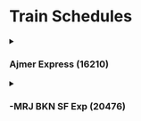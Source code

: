 <h1>Train Schedules</h1>

<!----------------------------------------------------------------------------Ajmer Expresss---------------------------------------------------->
<details>
  <summary><h3>Ajmer Express (16210)</h3></summary>
  <p><b>Days</b>:- Tuesday, Thursday</p>
  <table>
    <thead>
      <th>Dept Time</th>
      <th>From Station</th>
      <th></th>
      <th>To Station</th>
      <th>Arrival Time</th>
      <th>Sleeper Seat</th>
      <th>Price</th>
      <th>3A Seat</th>
      <th>Price</th>
      <th>2A Seat</th>
      <th>Price</th>
      <th>1A Seat</th>
      <th>Price</th>
    </thead>
      <tbody>
        <tr>
          <td>07:10pm</td>
          <td>Mysuru Jn - MYS</td>
          <td>-</td>
          <td>Ajmer Jn - AII</td>
          <td>02:35pm</td>
          <td>47</td>
          <td>810</td>
          <td>27</td>
          <td>2135</td>
          <td>34</td>
          <td>3120</td>
          <td>2</td>
          <td>5325</td>
        </tr>
        <tr>
          <td>07:10pm</td>
          <td>Mysuru Jn - MYS</td>
          <td>-</td>
          <td>Sojat Road - SOD</td>
          <td>12:30pm - 12:32pm</td>
          <td>47</td>
          <td>790</td>
          <td>27</td>
          <td>2085</td>
          <td>34</td>
          <td>3035</td>
          <td>2</td>
          <td>5180</td>
        </tr>
        <tr>
          <td>10:10pm - 10:20pm</td>
          <td>KSR Bengaluru - SBC</td>
          <td>-</td>
          <td>Ajmer Jn - AII</td>
          <td>02:35pm</td>
          <td>88</td>
          <td>790</td>
          <td>97</td>
          <td>2085</td>
          <td>16</td>
          <td>3035</td>
          <td>1</td>
          <td>5180</td>
        </tr>
        <tr>
          <td>10:10pm - 10:20pm</td>
          <td>KSR Bengaluru - SBC</td>
          <td>-</td>
          <td>Sojat Road - SOD</td>
          <td>12:30pm - 12:32pm</td>
          <td>88</td>
          <td>765</td>
          <td>97</td>
          <td>2025</td>
          <td>16</td>
          <td>2950</td>
          <td>1</td>
          <td>5030</td>
        </tr>
        <tr>
          <td>10:10pm - 10:20pm</td>
          <td>KSR Bengaluru - SBC</td>
          <td>-</td>
          <td>Pune Jn - PUNE</td>
          <td>06:45pm - 06:50pm</td>
          <td>88</td>
          <td>495</td>
          <td>101</td>
          <td>1335</td>
          <td>16</td>
          <td>1915</td>
          <td>1</td>
          <td>3240</td>
        </tr>
        <tr>
          <td>06:45pm - 06:50pm</td>
          <td>Pune Jn - PUNE</td>
          <td>-</td>
          <td>Sojat Road - SOD</td>
          <td>12:30pm - 12:32pm</td>
          <td>29</td>
          <td>490</td>
          <td>4</td>
          <td>1320</td>
          <td>4</td>
          <td>1890</td>
          <td>1</td>
          <td>3195</td>
        </tr>
      </tbody>
  </table>
</details>


<!----------------------------------------------------------------------------MRJ BKN SF Exp (20476)---------------------------------------------------------->
<details>
  <summary><h3>-MRJ BKN SF Exp (20476)</h3></summary>
  <p><b>Days</b>:- Tuesday</p>
  <table>
 <thead>
      <th>Dept Time</th>
      <th>From Station</th>
      <th></th>
      <th>To Station</th>
      <th>Arrival Time</th>
      <th>Sleeper Seat</th>
      <th>Price</th>
      <th>3A Seat</th>
      <th>Price</th>
      <th>2A Seat</th>
      <th>Price</th>
      <th>1A Seat</th>
      <th>Price</th>
    </thead>
      <tbody>
        <tr>
          <td>02:40pm</td>
          <td>Miraj Jn - MRJ</td>
          <td>-</td>
          <td>Bikaner Jn - BKN</td>
          <td>08:15pm</td>
          <td>72</td>
          <td>690</td>
          <td>39</td>
          <td>1805</td>
          <td>12</td>
          <td>2595</td>
          <td>-</td>
          <td>-</td>
        </tr>
        <tr>
          <td>02:40pm</td>
          <td>Miraj Jn - MRJ</td>
          <td>-</td>
          <td>Marwar Jn - MJ</td>
          <td>01:35pm - 01:40pm</td>
          <td>32</td>
          <td>590</td>
          <td>24</td>
          <td>1540</td>
          <td>6</td>
          <td>2200</td>
          <td>-</td>
          <td>-</td>
        </tr>
        <tr>
          <td>08:10pm</td>
          <td>Pune Jn - PUNE</td>
          <td>-</td>
          <td>Marwar Jn - MJ</td>
          <td>01:35pm - 01:40pm</td>
          <td>136</td>
          <td>510</td>
          <td>102</td>
          <td>1340</td>
          <td>25</td>
          <td>1900</td>
          <td>-</td>
          <td>-</td>
        </tr>
        <tr>
          <td>08:10pm</td>
          <td>Pune Jn - PUNE</td>
          <td>-</td>
          <td>Bikaner Jn - BKN</td>
          <td>08:15pm</td>
          <td>124</td>
          <td>615</td>
          <td>90</td>
          <td>1610</td>
          <td>21</td>
          <td>2305</td>
          <td>-</td>
          <td>-</td>
        </tr>
      </tbody>
  </table>
</details>
